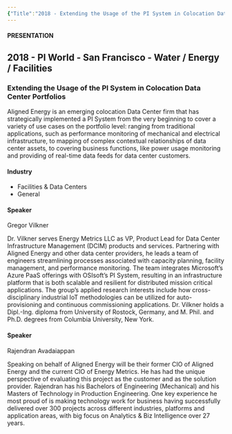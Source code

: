 ```yaml
---
{"Title":"2018 - Extending the Usage of the PI System in Colocation Data Center Portfolios","Year":2018,"Industry":"[\"Facilities & Data Centers\",\"General\"]","URL":"https://resources.osisoft.com/presentations/extending-the-usage-of-the-pi-system-in-colocation-data-center-portfolios/","PDF":"https://cdn.osisoft.com/osi/presentations/2018-uc-san-francisco/UC18NA-D2FA07-EnergyMetrics-GViknerRAvadaiappan-Extending-Usage-PISystem-Colocation-Data-Center.pdf","Company":"Energy Metrics","Keywords":["Data Centers"],"dg-publish":true,"permalink":"/aveva/customer-stories/2018/2018-energy-metrics-extending-the-usage-of-the-pi-system-in-colocation-data-center-portfolios/","dgPassFrontmatter":true}
---
```


#### PRESENTATION

## 2018 - PI World - San Francisco - Water / Energy / Facilities

### Extending the Usage of the PI System in Colocation Data Center Portfolios

Aligned Energy is an emerging colocation Data Center firm that has strategically implemented a PI System from the very beginning to cover a variety of use cases on the portfolio level: ranging from traditional applications, such as performance monitoring of mechanical and electrical infrastructure, to mapping of complex contextual relationships of data center assets, to covering business functions, like power usage monitoring and providing of real-time data feeds for data center customers.

#### Industry

- Facilities & Data Centers
- General

#### Speaker

Gregor Vilkner

Dr. Vilkner serves Energy Metrics LLC as VP, Product Lead for Data Center Infrastructure Management (DCIM) products and services. Partnering with Aligned Energy and other data center providers, he leads a team of engineers streamlining processes associated with capacity planning, facility management, and performance monitoring. The team integrates Microsoft’s Azure PaaS offerings with OSIsoft’s PI System, resulting in an infrastructure platform that is both scalable and resilient for distributed mission critical applications. The group’s applied research interests include how cross-disciplinary industrial IoT methodologies can be utilized for auto-provisioning and continuous commissioning applications. Dr. Vilkner holds a Dipl.-Ing. diploma from University of Rostock, Germany, and M. Phil. and Ph.D. degrees from Columbia University, New York.

#### Speaker

Rajendran Avadaiappan

Speaking on behalf of Aligned Energy will be their former CIO of Aligned Energy and the current CIO of Energy Metrics. He has had the unique perspective of evaluating this project as the customer and as the solution provider. Rajendran has his Bachelors of Engineering (Mechanical) and his Masters of Technology in Production Engineering. One key experience he most proud of is making technology work for business having successfully delivered over 300 projects across different industries, platforms and application areas, with big focus on Analytics & Biz Intelligence over 27 years.